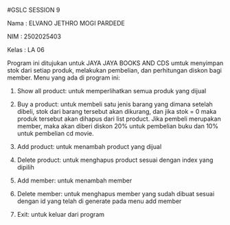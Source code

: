 #GSLC SESSION 9

Nama   : ELVANO JETHRO MOGI PARDEDE

NIM    : 2502025403

Kelas  : LA 06

Program ini ditujukan untuk JAYA JAYA BOOKS AND CDS umtuk menyimpan stok dari setiap produk, melakukan pembelian, dan perhitungan diskon bagi member. Menu yang ada di program ini:

1. Show all product: untuk memperlihatkan semua produk yang dijual

2. Buy a product: untuk membeli satu jenis barang yang dimana setelah dibeli, stok dari barang tersebut akan dikurang, dan jika stok = 0 maka produk tersebut akan dihapus dari list product. Jika pembeli merupakan member, maka akan diberi diskon 20% untuk pembelian buku dan 10% untuk pembelian cd movie.

3. Add product: untuk menambah product yang dijual

4. Delete product: untuk menghapus product sesuai dengan index yang dipilih

5. Add member: untuk menambah member

6. Delete member: untuk menghapus member yang sudah dibuat sesuai dengan id yang telah di generate pada menu add member

7. Exit: untuk keluar dari program
